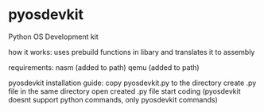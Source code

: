 # pyosdevkit
Python OS Development kit

how it works:
  uses prebuild functions in libary and translates it to assembly

requirements:
  nasm (added to path)
  qemu (added to path)
  
pyosdevkit installation guide:
  copy pyosdevkit.py to the directory
  create .py file in the same directory
  open created .py file
  start coding (pyosdevkit doesnt support python commands, only pyosdevkit commands)
